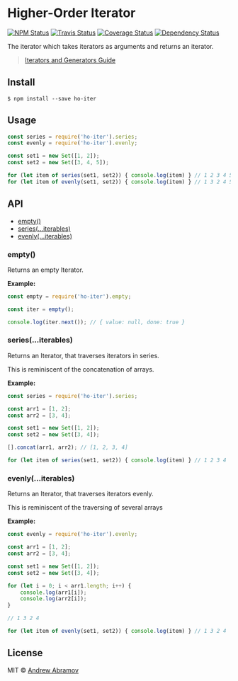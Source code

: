 Higher-Order Iterator
=====================

[![NPM Status][npm-img]][npm]
[![Travis Status][test-img]][travis]
[![Coverage Status][coverage-img]][coveralls]
[![Dependency Status][dependency-img]][david]

[npm]:            https://www.npmjs.org/package/ho-iter
[npm-img]:        https://img.shields.io/npm/v/ho-iter.svg

[travis]:         https://travis-ci.org/blond/ho-iter
[test-img]:       https://img.shields.io/travis/blond/ho-iter.svg?label=tests

[coveralls]:      https://coveralls.io/r/blond/ho-iter
[coverage-img]:   https://img.shields.io/coveralls/blond/ho-iter.svg

[david]:          https://david-dm.org/blond/ho-iter
[dependency-img]: http://img.shields.io/david/blond/ho-iter.svg

The iterator which takes iterators as arguments and returns an iterator.

> [Iterators and Generators Guide](https://developer.mozilla.org/en-US/docs/Web/JavaScript/Guide/Iterators_and_Generators)

Install
-------

```
$ npm install --save ho-iter
```

Usage
-----

```js
const series = require('ho-iter').series;
const evenly = require('ho-iter').evenly;

const set1 = new Set([1, 2]);
const set2 = new Set([3, 4, 5]);

for (let item of series(set1, set2)) { console.log(item) } // 1 2 3 4 5
for (let item of evenly(set1, set2)) { console.log(item) } // 1 3 2 4 5
```

API
---

* [empty()](#emptyiterators)
* [series(...iterables)](#seriesiterators)
* [evenly(...iterables)](#evenlyiterators)

### empty()

Returns an empty Iterator.

**Example:**

```js
const empty = require('ho-iter').empty;

const iter = empty();

console.log(iter.next()); // { value: null, done: true }
```

### series(...iterables)

Returns an Iterator, that traverses iterators in series.

This is reminiscent of the concatenation of arrays.

**Example:**

```js
const series = require('ho-iter').series;

const arr1 = [1, 2];
const arr2 = [3, 4];

const set1 = new Set([1, 2]);
const set2 = new Set([3, 4]);

[].concat(arr1, arr2); // [1, 2, 3, 4]

for (let item of series(set1, set2)) { console.log(item) } // 1 2 3 4
```

### evenly(...iterables)

Returns an Iterator, that traverses iterators evenly.

This is reminiscent of the traversing of several arrays

**Example:**

```js
const evenly = require('ho-iter').evenly;

const arr1 = [1, 2];
const arr2 = [3, 4];

const set1 = new Set([1, 2]);
const set2 = new Set([3, 4]);

for (let i = 0; i < arr1.length; i++) {
    console.log(arr1[i]);
    console.log(arr2[i]);
}

// 1 3 2 4

for (let item of evenly(set1, set2)) { console.log(item) } // 1 3 2 4
```

License
-------

MIT © [Andrew Abramov](https://github.com/blond)
